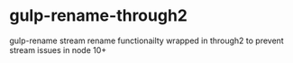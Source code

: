 # gulp-rename-through2

gulp-rename stream rename functionailty wrapped in through2 to prevent stream issues in node 10+
